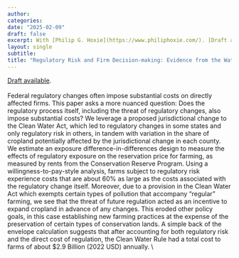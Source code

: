 ```yaml
---
author:
categories:
date: "2025-02-09"
draft: false
excerpt: With [Philip G. Hoxie](https://www.philiphoxie.com/). [Draft available](https://vincentarmentano.com/research/wotus/armentano_hoxie_draft_20250210.pdf).
layout: single
subtitle: 
title: "Regulatory Risk and Firm Decision-making: Evidence from the Waters of the United States and US Farms"
---
```


[Draft available](https://vincentarmentano.com/research/wotus/armentano_hoxie_draft_20250210.pdf). \
\
Federal regulatory changes often impose substantial costs on directly affected firms. This paper asks a more nuanced question: Does the regulatory process itself, including the threat of regulatory changes, also impose substantial costs? We leverage a proposed jurisdictional change to the Clean Water Act, which led to regulatory changes in some states and only regulatory risk in others, in tandem with variation in the share of cropland potentially affected by the jurisdictional change in each county. We estimate an exposure difference-in-differences design to measure the effects of regulatory exposure on the reservation price for farming, as measured by rents from the Conservation Reserve Program. Using a willingness-to-pay-style analysis, farms subject to regulatory risk experience costs that are about 60% as large as the costs associated with the regulatory change itself. Moreover, due to a provision in the Clean Water Act which exempts certain types of pollution that accompany “regular” farming, we see that the threat of future regulation acted as an incentive to expand cropland in advance of any changes. This eroded other policy goals, in this case establishing new farming practices at the expense of the preservation of certain types of conservation lands. A simple back of the envelope calculation suggests that after accounting for both regulatory risk and the direct cost of regulation, the Clean Water Rule had a total cost to farms of about $2.9 Billion (2022 USD) annually. \



